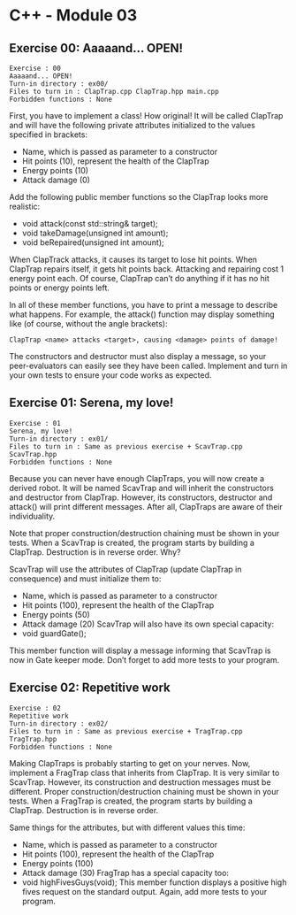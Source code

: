 # C++ - Module 03

## Exercise 00: Aaaaand... OPEN!

```
Exercise : 00
Aaaaand... OPEN!
Turn-in directory : ex00/
Files to turn in : ClapTrap.cpp ClapTrap.hpp main.cpp
Forbidden functions : None
```

First, you have to implement a class! How original!
It will be called ClapTrap and will have the following private attributes initialized to the values specified in brackets:
- Name, which is passed as parameter to a constructor
- Hit points (10), represent the health of the ClapTrap
- Energy points (10)
- Attack damage (0)

Add the following public member functions so the ClapTrap looks more realistic:
- void attack(const std::string& target);
- void takeDamage(unsigned int amount);
- void beRepaired(unsigned int amount);

When ClapTrack attacks, it causes its target to lose <attack damage>
hit points. When ClapTrap repairs itself, it gets <amount> hit points back. Attacking and repairing cost 1 energy point each. Of course, ClapTrap can’t do anything if it has no hit points or energy points left.

In all of these member functions, you have to print a message to describe what happens. For example, the attack() function may display something like (of course, without
the angle brackets):

    ClapTrap <name> attacks <target>, causing <damage> points of damage!

The constructors and destructor must also display a message, so your peer-evaluators
can easily see they have been called.
Implement and turn in your own tests to ensure your code works as expected.

## Exercise 01: Serena, my love!

```
Exercise : 01
Serena, my love!
Turn-in directory : ex01/
Files to turn in : Same as previous exercise + ScavTrap.cpp ScavTrap.hpp
Forbidden functions : None
```

Because you can never have enough ClapTraps, you will now create a derived robot.
It will be named ScavTrap and will inherit the constructors and destructor from ClapTrap. However, its constructors, destructor and attack() will print different messages.
After all, ClapTraps are aware of their individuality.

Note that proper construction/destruction chaining must be shown in your tests.
When a ScavTrap is created, the program starts by building a ClapTrap. Destruction is in reverse order. Why?

ScavTrap will use the attributes of ClapTrap (update ClapTrap in consequence) and
must initialize them to:
- Name, which is passed as parameter to a constructor
- Hit points (100), represent the health of the ClapTrap
- Energy points (50)
- Attack damage (20)
ScavTrap will also have its own special capacity:
- void guardGate();

This member function will display a message informing that ScavTrap is now in Gate keeper mode.
Don’t forget to add more tests to your program.

## Exercise 02: Repetitive work

```
Exercise : 02
Repetitive work
Turn-in directory : ex02/
Files to turn in : Same as previous exercise + TragTrap.cpp TragTrap.hpp
Forbidden functions : None
```

Making ClapTraps is probably starting to get on your nerves.
Now, implement a FragTrap class that inherits from ClapTrap. It is very similar to ScavTrap. However, its construction and destruction messages must be different. Proper construction/destruction chaining must be shown in your tests. When a FragTrap is created, the program starts by building a ClapTrap. Destruction is in reverse order.

Same things for the attributes, but with different values this time:
- Name, which is passed as parameter to a constructor
- Hit points (100), represent the health of the ClapTrap
- Energy points (100)
- Attack damage (30)
FragTrap has a special capacity too:
- void highFivesGuys(void);
This member function displays a positive high fives request on the standard output.
Again, add more tests to your program.
